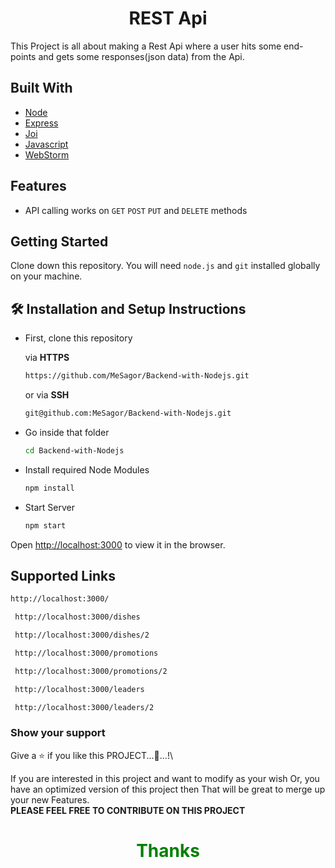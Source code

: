 # <center>REST Api</center>

This Project is all about making a Rest Api where a user hits some end-points and gets some responses(json data) from the
Api.

## Built With

- [Node](https://nodejs.org/en/)
- [Express](https://expressjs.com)
- [Joi](https://www.npmjs.com/package/joi)
- [Javascript](https://www.w3schools.com/js/)
- [WebStorm](https://www.jetbrains.com/webstorm/)

## Features

- API calling works on `GET` `POST` `PUT` and `DELETE` methods

## Getting Started

Clone down this repository. You will need `node.js` and `git` installed globally on your machine.

## 🛠 Installation and Setup Instructions

* First, clone this repository

  via **HTTPS**
  ```sh
  https://github.com/MeSagor/Backend-with-Nodejs.git
  ```
  or via **SSH**
  ```sh
  git@github.com:MeSagor/Backend-with-Nodejs.git
  ```

* Go inside that folder
  ```sh
  cd Backend-with-Nodejs
  ```

* Install required Node Modules
  ```sh
  npm install
  ```
* Start Server
  ```sh
  npm start
  ```

Open [http://localhost:3000](http://localhost:3000) to view it in the browser.

## Supported Links

  ```sh
  http://localhost:3000/
  ```

 ```sh
  http://localhost:3000/dishes
  ```

 ```sh
  http://localhost:3000/dishes/2
  ```

 ```sh
  http://localhost:3000/promotions
  ```

 ```sh
  http://localhost:3000/promotions/2
  ```

 ```sh
  http://localhost:3000/leaders
  ```

 ```sh
  http://localhost:3000/leaders/2
  ```

### Show your support
Give a ⭐ if you like this PROJECT...🙂...!\

If you are interested in this project and want to modify as your wish Or, you have an optimized version of this
project then That will be great to merge up your new Features.\
**PLEASE FEEL FREE TO CONTRIBUTE ON THIS PROJECT**

<div style="text-align: center;color: green"><h1>Thanks</h1></div>


